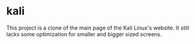 # kali
This project is a clone of the main page of the Kali Linux's website. It still lacks some optimization for smaller and bigger sized screens.
